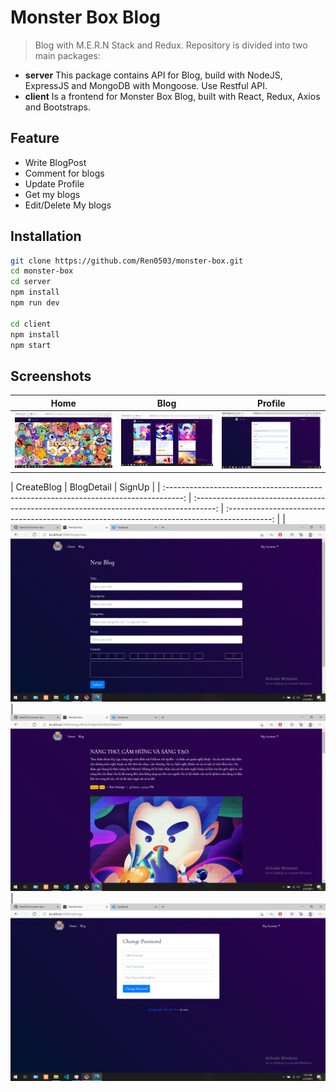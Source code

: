 # Monster Box Blog

> Blog with M.E.R.N Stack and Redux. Repository is divided into two main packages:

- **server** This package contains API for Blog, build with NodeJS, ExpressJS and MongoDB with Mongoose. Use Restful API.
- **client** Is a frontend for Monster Box Blog, built with React, Redux, Axios and Bootstraps.

## Feature

- Write BlogPost
- Comment for blogs
- Update Profile
- Get my blogs
- Edit/Delete My blogs

## Installation

```sh
git clone https://github.com/Ren0503/monster-box.git
cd monster-box
cd server
npm install
npm run dev

cd client
npm install
npm start
```

## Screenshots
|                                        Home                                        |                                        Blog                                        |                                        Profile                                        |
| :--------------------------------------------------------------------------------: | :------------------------------------------------------------------------------------: | :-----------------------------------------------------------------------------------: |
| ![](https://github.com/Ren0503/monster-box/blob/main/assets/155922214_264222038485767_7707019508969486699_n.png) | ![](https://github.com/Ren0503/monster-box/blob/main/assets/156023552_255259466220345_4761020069144217309_n.png) | ![](https://github.com/Ren0503/monster-box/blob/main/assets/156570821_290108365867937_3275924131845962970_n.png)

|                                        CreateBlog                                        |                                        BlogDetail                                        |                                        SignUp                                        |
| 
:----------------------------------------------------------------------------------: | :-----------------------------------------------------------------------------------: | :-----------------------------------------------------------------------------------------: |
| ![](https://github.com/Ren0503/monster-box/blob/main/assets/157014786_2994665987436351_8754106685769442607_n.png) | ![](https://github.com/Ren0503/monster-box/blob/main/assets/156623514_960717388065715_8574706386156798580_n.png) | ![](https://github.com/Ren0503/monster-box/blob/main/assets/156752683_1667765993428757_145725550144104775_n.png)

